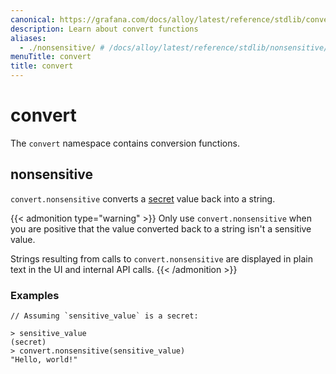 ```yaml
---
canonical: https://grafana.com/docs/alloy/latest/reference/stdlib/convert/
description: Learn about convert functions
aliases:
  - ./nonsensitive/ # /docs/alloy/latest/reference/stdlib/nonsensitive/
menuTitle: convert
title: convert
---
```


# convert

The `convert` namespace contains conversion functions.

## nonsensitive

`convert.nonsensitive` converts a [secret][] value back into a string.

{{< admonition type="warning" >}}
Only use `convert.nonsensitive` when you are positive that the value converted back to a string isn't a sensitive value.

Strings resulting from calls to `convert.nonsensitive` are displayed in plain text in the UI and internal API calls.
{{< /admonition >}}

### Examples

```
// Assuming `sensitive_value` is a secret:

> sensitive_value
(secret)
> convert.nonsensitive(sensitive_value)
"Hello, world!"
```

[secret]: ../../../get-started/configuration-syntax/expressions/types_and_values/#secrets
